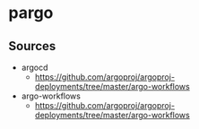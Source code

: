 # pargo
## Sources
* argocd
  * https://github.com/argoproj/argoproj-deployments/tree/master/argo-workflows
* argo-workflows
  * https://github.com/argoproj/argoproj-deployments/tree/master/argo-workflows